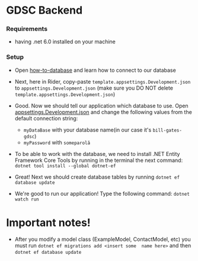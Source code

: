 # GDSC Backend

### Requirements

* having .net 6.0 installed on your machine

### Setup

* Open [how-to-database] and learn how to connect to our database

* Next, here in Rider, copy-paste `template.appsettings.Development.json` to `appsettings.Development.json` (make sure
  you DO NOT
  delete `template.appsettings.Development.json`)

* Good. Now we should tell our application which database to use. Open [appsettings.Development.json]
  and change the following values from the default connection string:
    * `myDataBase` with your database name(in our case it's `bill-gates-gdsc`)
    * `myPassword` with `someparolă`

* To be able to work with the database, we need to install .NET Entity Framework Core Tools by running in the terminal
  the next command: `dotnet tool install --global dotnet-ef`

* Great! Next we should create database tables by running `dotnet ef database update`

* We're good to run our application! Type the following command: `dotnet watch run`

# Important notes!

* After you modify a model class (ExampleModel, ContactModel, etc) you must
  run `dotnet ef migrations add <insert some  name here>` and then `dotnet ef database update`

[how-to-database]: https://youtrack.gdscupt.tech/youtrack/articles/GDSCA-A-6/How-to-connect-to-Databases-and-steal-our-data

[appsettings.Development.json]: appsettings.Development.json
